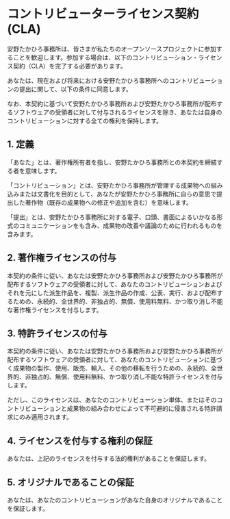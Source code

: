 # コントリビューターライセンス契約(CLA)
安野たかひろ事務所は、皆さまが私たちのオープンソースプロジェクトに参加することを歓迎します。参加する場合は、以下のコントリビューション・ライセンス契約（CLA）を完了する必要があります。

あなたは、現在および将来における安野たかひろ事務所へのコントリビューションの提出に関して、以下の条件に同意します。

なお、本契約に基づいて安野たかひろ事務所および安野たかひろ事務所が配布するソフトウェアの受領者に対して付与されるライセンスを除き、あなたは自身のコントリビューションに対する全ての権利を保持します。

## 1. 定義
「あなた」とは、著作権所有者を指し、安野たかひろ事務所との本契約を締結する者を意味します。

「コントリビューション」とは、安野たかひろ事務所が管理する成果物への組み込みまたは文書化を目的として、あなたが安野たかひろ事務所に自らの意思で提出した著作物（既存の成果物への修正や追加を含む）を意味します。

「提出」とは、安野たかひろ事務所に対する電子、口頭、書面によるいかなる形式のコミュニケーションをも含み、成果物の改善や議論のために行われるものを含みます。

## 2. 著作権ライセンスの付与
本契約の条件に従い、あなたは安野たかひろ事務所および安野たかひろ事務所が配布するソフトウェアの受領者に対して、あなたのコントリビューションおよびそれを元にした派生作品を、複製、派生作品の作成、公表、実行、および配布するための、永続的、全世界的、非独占的、無償、使用料無料、かつ取り消し不能な著作権ライセンスを付与します。

## 3. 特許ライセンスの付与
本契約の条件に従い、あなたは安野たかひろ事務所および安野たかひろ事務所が配布するソフトウェアの受領者に対して、あなたのコントリビューションに基づく成果物の製作、使用、販売、輸入、その他の移転を行うための、永続的、全世界的、非独占的、無償、使用料無料、かつ取り消し不能な特許ライセンスを付与します。

ただし、このライセンスは、あなたのコントリビューション単体、またはそのコントリビューションと成果物の組み合わせによって不可避的に侵害される特許請求にのみ適用されます。

## 4. ライセンスを付与する権利の保証
あなたは、上記のライセンスを付与する法的権利があることを保証します。

## 5. オリジナルであることの保証
あなたは、あなたのコントリビューションがあなた自身のオリジナルであることを保証します。
